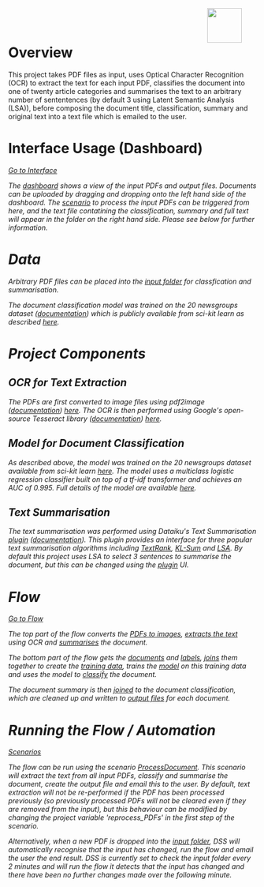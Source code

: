 <img src="/static/dataiku/images/dss-logo-about.png" width="70" style="float: right; margin-right: 30px" />
<br></br>

# Overview
This project takes PDF files as input, uses Optical Character Recognition (OCR) to extract the text for each input PDF, classifies the document into one of twenty article categories and summarises the text to an arbitrary number of sententences (by default 3 using Latent Semantic Analysis (LSA)), before composing the document title, classification, summary and original text into a text file which is emailed to the user.

# Interface Usage (Dashboard)

<p class="text-center">
<a href="/projects/DATAIKUOCRDEMO/dashboards/moj9XTy_pdf-processor-interface/view/VFcyMmi"  class="btn btn-datasets-color btn-cta-big-mod"><i class="icon-dku-sample_project" class="btn-cta-big-mod-icon" />Go to Interface</a>
</p>

The [dashboard](dashboard:moj9XTy) shows a view of the input PDFs and output files. Documents can be uploaded by dragging and dropping onto the left hand side of the dashboard. The [scenario](scenario:ProcessDocument) to process the input PDFs can be triggered from here, and the text file contatining the classification, summary and full text will appear in the folder on the right hand side. Please see below for further information.

# Data
Arbitrary PDF files can be placed into the [input folder](managed_folder:QZb3pfTL) for classfication and summarisation.

The document classification model was trained on the 20 newsgroups dataset ([documentation](http://qwone.com/~jason/20Newsgroups/)) which is publicly available from sci-kit learn as described [here](https://scikit-learn.org/0.19/datasets/twenty_newsgroups.html#).

# Project Components

## OCR for Text Extraction

The PDFs are first converted to image files using pdf2image ([documentation](https://pypi.org/project/pdf2image/)) [here](recipe:compute_HNEvJqgm). The OCR is then performed using Google's open-source Tesseract library ([documentation](https://github.com/tesseract-ocr/tesseract#tesseract-ocr)) [here](recipe:compute_htEULTjD).

## Model for Document Classification

As described above, the model was trained on the 20 newsgroups dataset available from sci-kit learn [here](https://scikit-learn.org/0.19/datasets/twenty_newsgroups.html#). The model uses a multiclass logistic regression classifier built on top of a tf-idf transformer and achieves an AUC of 0.995. Full details of the model are available [here](saved_model:y1EXaY1m).

## Text Summarisation

The text summarisation was performed using Dataiku's Text Summarisation [plugin](recipe:compute_PDF_topics) ([documentation](https://www.dataiku.com/product/plugins/text-summarization/)). This plugin provides an interface for three popular text summarisation algorithms including [TextRank](https://web.eecs.umich.edu/~mihalcea/papers/mihalcea.emnlp04.pdf), [KL-Sum](http://www.aclweb.org/anthology/N09-1041) and [LSA](http://www.kiv.zcu.cz/~jstein/publikace/isim2004.pdf). By default this project uses LSA to select 3 sentences to summarise the document, but this can be changed using the [plugin](recipe:compute_PDF_topics) UI.

# Flow

<p class="text-center">
<a href="/projects/DATAIKUOCRDEMO/flow/"  class="btn btn-datasets-color btn-cta-big-mod"><i class="icon-dku-sample_project" class="btn-cta-big-mod-icon" />Go to Flow</a>
</p>

The top part of the flow converts the [PDFs to images](recipe:compute_HNEvJqgm), [extracts the text](recipe:compute_htEULTjD) using OCR and [summarises](recipe:compute_PDF_topics) the document.

The bottom part of the flow gets the [documents](dataset:twenty_newsgroups) and [labels](dataset:target_names_prepared), [joins](recipe:compute_twenty_newsgroups_joined) them together to create the [training data](dataset:twenty_newsgroups_joined), trains the [model](saved_model:y1EXaY1m) on this training data and uses the model to [classify](dataset:PDF_text_labelled) the document.

The document summary is then [joined](recipe:compute_PDF_topics_category) to the document classification, which are cleaned up and written to [output files](managed_folder:htEULTjD) for each document.

# Running the Flow / Automation

<p class="text-center">
<a href="/projects/DATAIKUOCRDEMO/scenarios/"  class="btn btn-datasets-color btn-cta-big-mod"><i class="icon-dku-sample_project" class="btn-cta-big-mod-icon" />Scenarios</a>
</p>

The flow can be run using the scenario [ProcessDocument](scenario:ProcessDocument). This scenario will extract the text from all input PDFs, classify and summarise the document, create the output file and email this to the user. By default, text extraction will not be re-performed if the PDF has been processed previously (so previously processed PDFs will not be cleared even if they are removed from the input), but this behaviour can be modified by changing the project variable 'reprocess_PDFs' in the first step of the scenario.

Alternatively, when a new PDF is dropped into the [input folder](managed_folder:QZb3pfTL), DSS will automatically recognise that the input has changed, run the flow and email the user the end result. DSS is currently set to check the input folder every 2 minutes and will run the flow it detects that the input has changed and there have been no further changes made over the following minute.